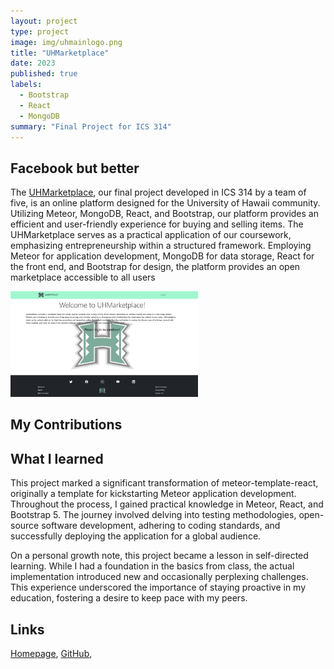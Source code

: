 ```yaml
---
layout: project
type: project
image: img/uhmainlogo.png
title: "UHMarketplace"
date: 2023
published: true
labels:
  - Bootstrap
  - React
  - MongoDB
summary: "Final Project for ICS 314"
---
```


## Facebook but better
The <a href="https://uhmarketplace.com">UHMarketplace</a>, our final project developed in ICS 314 by a team of five, is an online platform designed for the University of Hawaii community. Utilizing Meteor, MongoDB, React, and Bootstrap, our platform provides an efficient and user-friendly experience for buying and selling items. The UHMarketplace serves as a practical application of our coursework, emphasizing entrepreneurship within a structured framework. Employing Meteor for application development, MongoDB for data storage, React for the front end, and Bootstrap for design, the platform provides an open marketplace accessible to all users

<div class="container">
  <div class="row text-center p-4">
    <div class="col-md-3">
      <img width="300px" class="rounded float-start pe-4" src="../img/uhmarket.png">
    </div>
  </div>
</div>

## My Contributions


## What I learned
This project marked a significant transformation of meteor-template-react, originally a template for kickstarting Meteor application development. Throughout the process, I gained practical knowledge in Meteor, React, and Bootstrap 5. The journey involved delving into testing methodologies, open-source software development, adhering to coding standards, and successfully deploying the application for a global audience.

On a personal growth note, this project became a lesson in self-directed learning. While I had a foundation in the basics from class, the actual implementation introduced new and occasionally perplexing challenges. This experience underscored the importance of staying proactive in my education, fostering a desire to keep pace with my peers.

## Links
<a href="https://the-manoa-marketplace.github.io/uh-marketplace.github.io/">Homepage</a>, <a href="https://github.com/the-manoa-marketplace/the-real-manoa-marketplace">GitHub</a>,
